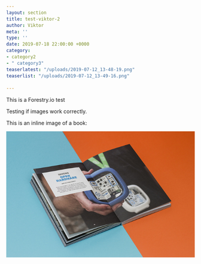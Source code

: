 ```yaml
---
layout: section
title: test-viktor-2
author: Viktor
meta: ''
type: ''
date: 2019-07-18 22:00:00 +0000
category:
- category2
- " category3"
teaserlatest: "/uploads/2019-07-12_13-48-19.png"
teaserlist: "/uploads/2019-07-12_13-49-16.png"

---
```

This is a Forestry.io test

Testing if images work correctly.

This is an inline image of a book:

![](/uploads/40841347272_7c303df8fb_z.jpg)
